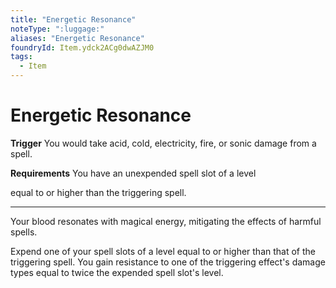 ```yaml
---
title: "Energetic Resonance"
noteType: ":luggage:"
aliases: "Energetic Resonance"
foundryId: Item.ydck2ACg0dwAZJM0
tags:
  - Item
---
```


# Energetic Resonance

**Trigger** You would take acid, cold, electricity, fire, or sonic damage from a spell.

**Requirements** You have an unexpended spell slot of a level

equal to or higher than the triggering spell.

* * *

Your blood resonates with magical energy, mitigating the effects of harmful spells.

Expend one of your spell slots of a level equal to or higher than that of the triggering spell. You gain resistance to one of the triggering effect's damage types equal to twice the expended spell slot's level.
